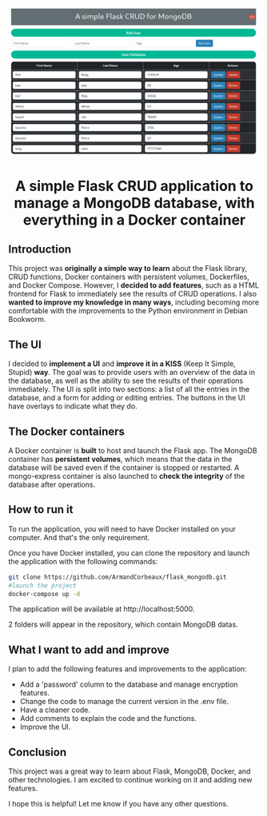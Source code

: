 <center>


<img src=./assets/screenshot.png width= 500>

# A simple Flask CRUD application to manage a MongoDB database, with everything in a Docker container

</center>



## Introduction

This project was **originally a simple way to learn** about the Flask library, CRUD functions, Docker containers with persistent volumes, Dockerfiles, and Docker Compose.
However, I **decided to add features**, such as a HTML frontend for Flask to immediately see the results of CRUD operations.
I also **wanted to improve my knowledge in many ways**, including becoming more comfortable with the improvements to the Python environment in Debian Bookworm.

## The UI

I decided to **implement a UI** and **improve it in a KISS** (Keep It Simple, Stupid) **way**.
The goal was to provide users with an overview of the data in the database, as well as the ability to see the results of their operations immediately.
The UI is split into two sections: a list of all the entries in the database, and a form for adding or editing entries. The buttons in the UI have overlays to indicate what they do.

## The Docker containers

A Docker container is **built** to host and launch the Flask app. The MongoDB container has **persistent volumes**, which means that the data in the database will be saved even if the container is stopped or restarted.
A mongo-express container is also launched to **check the integrity** of the database after operations.

## How to run it

To run the application, you will need to have Docker installed on your computer.
And that's the only requirement.

Once you have Docker installed, you can clone the repository and launch the application with the following commands:

```bash
git clone https://github.com/ArmandCorbeaux/flask_mongodb.git
#launch the project
docker-compose up -d
```

The application will be available at http://localhost:5000.

2 folders will appear in the repository, which contain MongoDB datas.

## What I want to add and improve

I plan to add the following features and improvements to the application:

- Add a 'password' column to the database and manage encryption features.
- Change the code to manage the current version in the .env file.
- Have a cleaner code.
- Add comments to explain the code and the functions.
- Improve the UI.

## Conclusion

This project was a great way to learn about Flask, MongoDB, Docker, and other technologies. I am excited to continue working on it and adding new features.

I hope this is helpful! Let me know if you have any other questions.